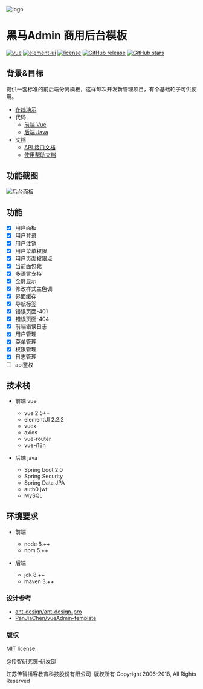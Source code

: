 ![logo](http://or45inefq.bkt.clouddn.com/logo-heima150.png ':no-zoom')

# **黑马Admin** 商用后台模板

[![vue](https://img.shields.io/badge/vue-2.5.9-brightgreen.svg ':no-zoom')](https://github.com/vuejs/vue)
[![element-ui](https://img.shields.io/badge/element--ui-2.0.5-brightgreen.svg ':no-zoom')](https://github.com/ElemeFE/element)
[![license](https://img.shields.io/github/license/mashape/apistatus.svg ':no-zoom')](https://github.com/itheima2017/vue-element-admin-itheima/blob/master/LICENSE)
[![GitHub release](https://img.shields.io/github/release/itheima2017/vue-element-admin-itheima.svg ':no-zoom')](https://github.com/itheima2017/vue-element-admin-itheima/releases)
[![GitHub stars](https://img.shields.io/github/stars/itheima2017/vue-element-admin-itheima.svg?style=social&label=Stars ':no-zoom')](https://github.com/itheima2017/vue-element-admin-itheima)

## 背景&目标

提供一套标准的前后端分离模板，这样每次开发新管理项目，有个基础轮子可供使用。

* [在线演示](http://itheimaadmin.itcast.cn/preview/vue/dist)
* 代码
  * [前端 Vue](https://github.com/itheima2017/vue-element-admin-itheima)
  * [后端 Java](https://github.com/itheima2017/vue-element-admin-api-java-itheima)
* 文档
  * [API 接口文档](http://itheimaadmin.itcast.cn/book/api/_book/)
  * [使用帮助文档](http://itheimaadmin.itcast.cn/book/help/)

## 功能截图

![后台面板](http://oflimcy5e.bkt.clouddn.com/ducafecat_2018-05-22-17-51-42.png)

## 功能

* [x] 用户面板
* [x] 用户登录
* [x] 用户注销
* [x] 用户菜单权限
* [x] 用户页面权限点
* [x] 当前面包靴
* [x] 多语言支持
* [x] 全屏显示
* [x] 修改样式主色调
* [x] 界面缓存
* [x] 导航标签
* [x] 错误页面-401
* [x] 错误页面-404
* [x] 前端错误日志
* [x] 用户管理
* [x] 菜单管理
* [x] 权限管理
* [x] 日志管理
* [ ] api鉴权

## 技术栈

* 前端 vue

  * vue 2.5++
  * elementUI 2.2.2
  * vuex
  * axios
  * vue-router
  * vue-i18n

* 后端 java

  * Spring boot 2.0
  * Spring Security
  * Spring Data JPA
  * auth0 jwt
  * MySQL

## 环境要求

* 前端
  * node 8.++
  * npm 5.++

* 后端
  * jdk 8.++
  * maven 3.++

### 设计参考

* [ant-design/ant-design-pro](https://github.com/ant-design/ant-design-pro)
* [PanJiaChen/vueAdmin-template](https://github.com/PanJiaChen/vueAdmin-template)

### 版权

[MIT](https://opensource.org/licenses/MIT) license.

@传智研究院-研发部

江苏传智播客教育科技股份有限公司 &nbsp;版权所有 Copyright 2006-2018, All Rights Reserved
